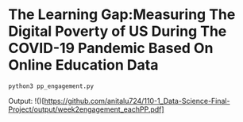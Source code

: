# The Learning Gap:Measuring The Digital Poverty of US During The COVID-19 Pandemic Based On Online Education Data

```
python3 pp_engagement.py
```
Output:
!()[https://github.com/anitalu724/110-1_Data-Science-Final-Project/output/week2engagement_eachPP.pdf]
